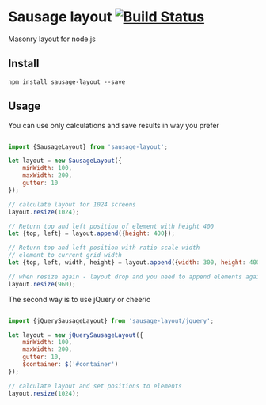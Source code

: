 Sausage layout [![Build Status](https://travis-ci.org/ftdebugger/sausage-layout.svg?branch=master)](https://travis-ci.org/ftdebugger/sausage-layout)
==============

Masonry layout for node.js

Install
-------

    npm install sausage-layout --save
    
Usage
-----

You can use only calculations and save results in way you prefer

```js

import {SausageLayout} from 'sausage-layout';

let layout = new SausageLayout({
    minWidth: 100,
    maxWidth: 200,
    gutter: 10
});

// calculate layout for 1024 screens
layout.resize(1024); 

// Return top and left position of element with height 400
let {top, left} = layout.append({height: 400}); 

// Return top and left position with ratio scale width 
// element to current grid width
let {top, left, width, height} = layout.append({width: 300, height: 400}); 

// when resize again - layout drop and you need to append elements again
layout.resize(960);

```

The second way is to use jQuery or cheerio

```js

import {jQuerySausageLayout} from 'sausage-layout/jquery';

let layout = new jQuerySausageLayout({
    minWidth: 100,
    maxWidth: 200,
    gutter: 10,
    $container: $('#container')
});

// calculate layout and set positions to elements
layout.resize(1024); 

```